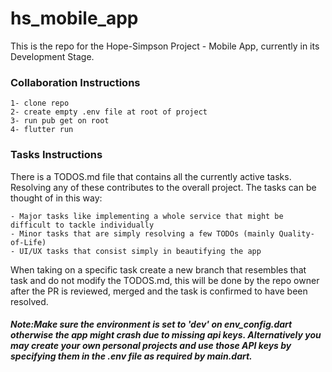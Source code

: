 # hs_mobile_app

This is the repo for the Hope-Simpson Project - Mobile App, currently in its Development Stage.

### Collaboration Instructions

    1- clone repo
    2- create empty .env file at root of project
    3- run pub get on root
    4- flutter run

### Tasks Instructions
There is a TODOS.md file that contains all the currently active tasks. Resolving any of these contributes to the overall project. The tasks can be thought of in this way:

    - Major tasks like implementing a whole service that might be difficult to tackle individually
    - Minor tasks that are simply resolving a few TODOs (mainly Quality-of-Life)
    - UI/UX tasks that consist simply in beautifying the app

When taking on a specific task create a new branch that resembles that task and do not modify the TODOS.md, this will be done by the repo owner after the PR is reviewed, merged and the task is confirmed to have been resolved.

##### Note:Make sure the environment is set to 'dev' on env_config.dart otherwise the app might crash due to missing api keys. Alternatively you may create your own personal projects and use those API keys by specifying them in the .env file as required by main.dart.
